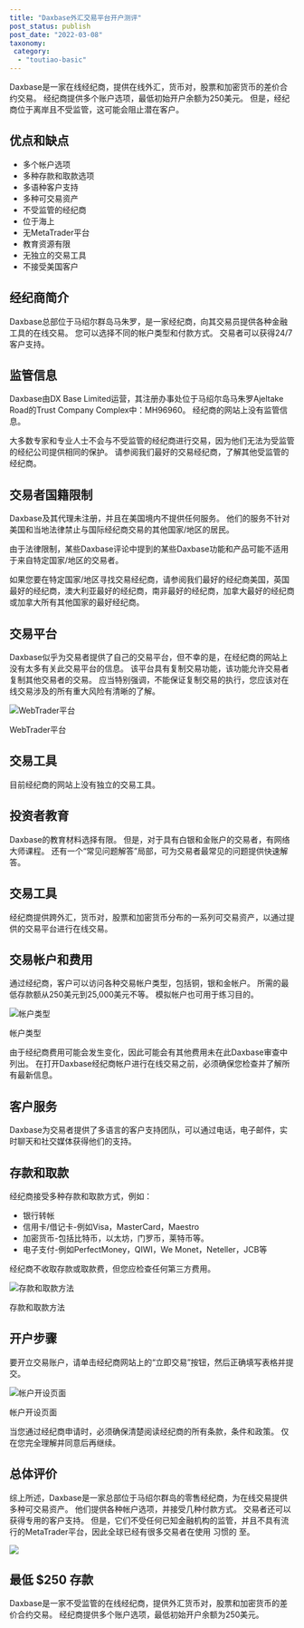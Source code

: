 ```yaml
---
title: "Daxbase外汇交易平台开户测评"
post_status: publish
post_date: "2022-03-08"
taxonomy:
 category: 
  - "toutiao-basic"
---
```


Daxbase是一家在线经纪商，提供在线外汇，货币对，股票和加密货币的差价合约交易。 经纪商提供多个账户选项，最低初始开户余额为250美元。 但是，经纪商位于离岸且不受监管，这可能会阻止潜在客户。

## 优点和缺点
- 多个帐户选项
- 多种存款和取款选项
- 多语种客户支持
- 多种可交易资产
- 不受监管的经纪商
- 位于海上
- 无MetaTrader平台
- 教育资源有限
- 无独立的交易工具
- 不接受美国客户


## 经纪商简介

Daxbase总部位于马绍尔群岛马朱罗，是一家经纪商，向其交易员提供各种金融工具的在线交易。 您可以选择不同的帐户类型和付款方式。 交易者可以获得24/7客户支持。

## 监管信息

Daxbase由DX Base Limited运营，其注册办事处位于马绍尔岛马朱罗Ajeltake Road的Trust Company Complex中：MH96960。 经纪商的网站上没有监管信息。

大多数专家和专业人士不会与不受监管的经纪商进行交易，因为他们无法为受监管的经纪公司提供相同的保护。 请参阅我们最好的交易经纪商，了解其他受监管的经纪商。

## 交易者国籍限制

Daxbase及其代理未注册，并且在美国境内不提供任何服务。 他们的服务不针对美国和当地法律禁止与国际经纪商交易的其他国家/地区的居民。

由于法律限制，某些Daxbase评论中提到的某些Daxbase功能和产品可能不适用于来自特定国家/地区的交易者。

如果您要在特定国家/地区寻找交易经纪商，请参阅我们最好的经纪商美国，英国最好的经纪商，澳大利亚最好的经纪商，南非最好的经纪商，加拿大最好的经纪商或加拿大所有其他国家的最好经纪商。

## 交易平台

Daxbase似乎为交易者提供了自己的交易平台，但不幸的是，在经纪商的网站上没有太多有关此交易平台的信息。 该平台具有复制交易功能，该功能允许交易者复制其他交易者的交易。 应当特别强调，不能保证复制交易的执行，您应该对在线交易涉及的所有重大风险有清晰的了解。

![WebTrader平台](https://cdn.fendou.la/funstoutiao/2020/11/Daxbase-Review-WebTrader-.jpg "WebTrader平台")

WebTrader平台

## 交易工具

目前经纪商的网站上没有独立的交易工具。

## 投资者教育

Daxbase的教育材料选择有限。 但是，对于具有白银和金账户的交易者，有网络大师课程。 还有一个“常见问题解答”局部，可为交易者最常见的问题提供快速解答。

## 交易工具

经纪商提供跨外汇，货币对，股票和加密货币分布的一系列可交易资产，以通过提供的交易平台进行在线交易。

## 交易帐户和费用

通过经纪商，客户可以访问各种交易帐户类型，包括铜，银和金帐户。 所需的最低存款额从250美元到25,000美元不等。 模拟帐户也可用于练习目的。

![帐户类型](https://cdn.fendou.la/funstoutiao/2020/11/Daxbase-Review-Account-Types.jpg "帐户类型")

帐户类型

由于经纪商费用可能会发生变化，因此可能会有其他费用未在此Daxbase审查中列出。 在打开Daxbase经纪商帐户进行在线交易之前，必须确保您检查并了解所有最新信息。

## 客户服务

Daxbase为交易者提供了多语言的客户支持团队，可以通过电话，电子邮件，实时聊天和社交媒体获得他们的支持。

## 存款和取款

经纪商接受多种存款和取款方式，例如：
- 银行转帐
- 信用卡/借记卡-例如Visa，MasterCard，Maestro
- 加密货币-包括比特币，以太坊，门罗币，莱特币等。
- 电子支付-例如PerfectMoney，QIWI，We Monet，Neteller，JCB等

经纪商不收取存款或取款费，但您应检查任何第三方费用。

![存款和取款方法](https://cdn.fendou.la/funstoutiao/2020/11/Daxbase-Review-Deposit-Withdrawal-Methods-1024x367.jpg "存款和取款方法")

存款和取款方法

## 开户步骤

要开立交易账户，请单击经纪商网站上的“立即交易”按钮，然后正确填写表格并提交。

![帐户开设页面](https://cdn.fendou.la/funstoutiao/2020/11/Daxbase-Review-Account-Opening-Page-581x1024.jpg "帐户开设页面")

帐户开设页面

当您通过经纪商申请时，必须确保清楚阅读经纪商的所有条款，条件和政策。 仅在您完全理解并同意后再继续。

## 总体评价

综上所述，Daxbase是一家总部位于马绍尔群岛的零售经纪商，为在线交易提供多种可交易资产。 他们提供各种帐户选项，并接受几种付款方式。 交易者还可以获得专用的客户支持。 但是，它们不受任何已知金融机构的监管，并且不具有流行的MetaTrader平台，因此全球已经有很多交易者在使用 习惯的 至。

![](https://cdn.fendou.la/funstoutiao/2020/11/Daxbase-Logo.png)

## 最低 $250 存款

Daxbase是一家不受监管的在线经纪商，提供外汇货币对，股票和加密货币的差价合约交易。 经纪商提供多个账户选项，最低初始开户余额为250美元。

